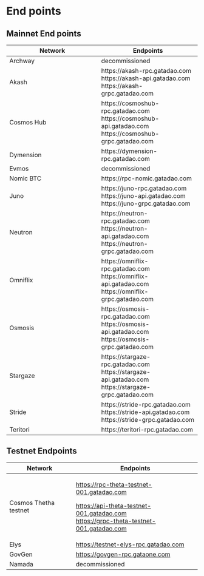 # End points

## Mainnet End points

<table><thead><tr><th width="356">Network</th><th width="332">Endpoints</th></tr></thead><tbody><tr><td>Archway </td><td>decommissioned</td></tr><tr><td>Akash</td><td>https://akash-rpc.gatadao.com<br>https://akash-api.gatadao.com <br>https://akash-grpc.gatadao.com</td></tr><tr><td>Cosmos Hub</td><td>https://cosmoshub-rpc.gatadao.com<br>https://cosmoshub-api.gatadao.com <br>https://cosmoshub-grpc.gatadao.com</td></tr><tr><td>Dymension</td><td>https://dymension-rpc.gatadao.com<br></td></tr><tr><td>Evmos</td><td>decommissioned</td></tr><tr><td>Nomic BTC</td><td>https://rpc-nomic.gatadao.com</td></tr><tr><td>Juno</td><td>https://juno-rpc.gatadao.com<br>https://juno-api.gatadao.com <br>https://juno-grpc.gatadao.com</td></tr><tr><td>Neutron</td><td>https://neutron-rpc.gatadao.com<br>https://neutron-api.gatadao.com <br>https://neutron-grpc.gatadao.com</td></tr><tr><td>Omniflix</td><td>https://omniflix-rpc.gatadao.com<br>https://omniflix-api.gatadao.com <br>https://omniflix-grpc.gatadao.com</td></tr><tr><td>Osmosis</td><td>https://osmosis-rpc.gatadao.com<br>https://osmosis-api.gatadao.com <br>https://osmosis-grpc.gatadao.com</td></tr><tr><td>Stargaze</td><td>https://stargaze-rpc.gatadao.com<br>https://stargaze-api.gatadao.com <br>https://stargaze-grpc.gatadao.com</td></tr><tr><td>Stride</td><td>https://stride-rpc.gatadao.com<br>https://stride-api.gatadao.com <br>https://stride-grpc.gatadao.com</td></tr><tr><td>Teritori</td><td>https://teritori-rpc.gatadao.com</td></tr></tbody></table>



## Testnet Endpoints



| Network               | Endpoints                                                                                                                                      |
| --------------------- | ---------------------------------------------------------------------------------------------------------------------------------------------- |
| Cosmos Thetha testnet | <p>https://rpc-theta-testnet-001.gatadao.com</p><p>https://api-theta-testnet-001.gatadao.com<br>https://grpc-theta-testnet-001.gatadao.com</p> |
| Elys                  | https://testnet-elys-rpc.gatadao.com                                                                                                           |
| GovGen                | https://govgen-rpc.gataone.com                                                                                                                 |
| Namada                | decommissioned                                                                                                                                 |
